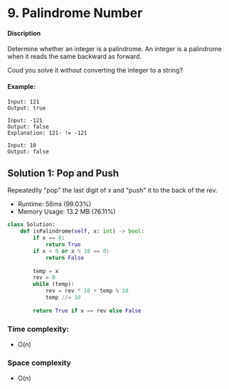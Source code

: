 # 9. Palindrome Number 

#### Discription

Determine whether an integer is a palindrome. An integer is a palindrome when it reads the same backward as forward.

Coud you solve it without converting the integer to a string?

#### Example:

```
Input: 121
Output: true

Input: -121
Output: false
Explanation: 121- != -121

Input: 10
Output: false
```

## Solution 1: Pop and Push

Repeatedlly "pop" the last digit of x 
and "push" it to the back of the rev.

- Runtime: 56ms (99.03%)
- Memory Usage: 13.2 MB (76.11%)

```python
class Solution:
    def isPalindrome(self, x: int) -> bool:
        if x == 0:
            return True
        if x < 0 or x % 10 == 0:
            return False
    
        temp = x
        rev = 0
        while (temp):
            rev = rev * 10 + temp % 10
            temp //= 10
    
        return True if x == rev else False
```

### Time complexity: 

- O(n)

### Space complexity

- O(n)

